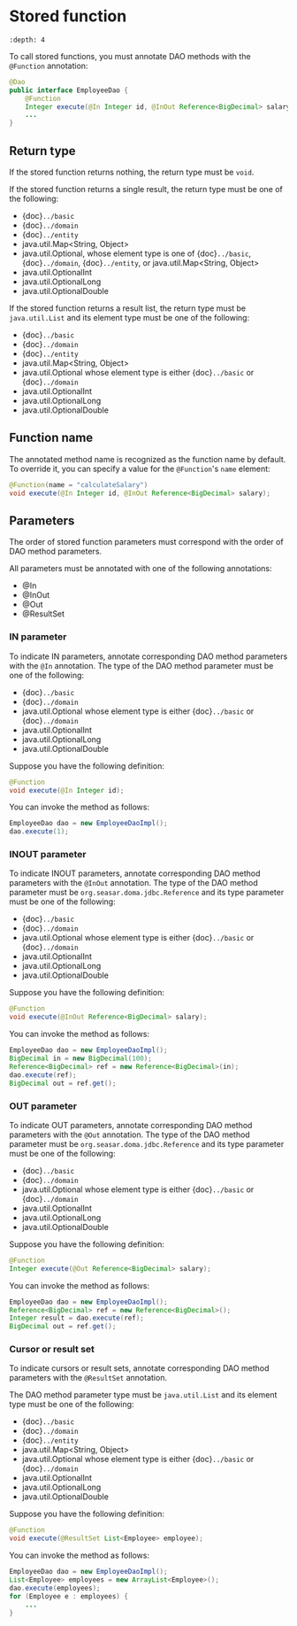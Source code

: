 # Stored function

```{contents}
:depth: 4
```

To call stored functions, you must annotate DAO methods with the `@Function` annotation:

```java
@Dao
public interface EmployeeDao {
    @Function
    Integer execute(@In Integer id, @InOut Reference<BigDecimal> salary);
    ...
}
```

## Return type

If the stored function returns nothing, the return type must be `void`.

If the stored function returns a single result, the return type must be one of the following:

- {doc}`../basic`
- {doc}`../domain`
- {doc}`../entity`
- java.util.Map\<String, Object>
- java.util.Optional, whose element type is one of {doc}`../basic`, {doc}`../domain`,
  {doc}`../entity`, or java.util.Map\<String, Object>
- java.util.OptionalInt
- java.util.OptionalLong
- java.util.OptionalDouble

If the stored function returns a result list, the return type must be `java.util.List`
and its element type must be one of the following:

- {doc}`../basic`
- {doc}`../domain`
- {doc}`../entity`
- java.util.Map\<String, Object>
- java.util.Optional whose element type is either {doc}`../basic` or {doc}`../domain`
- java.util.OptionalInt
- java.util.OptionalLong
- java.util.OptionalDouble

## Function name

The annotated method name is recognized as the function name by default.
To override it, you can specify a value for the `@Function`'s `name` element:

```java
@Function(name = "calculateSalary")
void execute(@In Integer id, @InOut Reference<BigDecimal> salary);
```

## Parameters

The order of stored function parameters must correspond with the order of DAO method parameters.

All parameters must be annotated with one of the following annotations:

- @In
- @InOut
- @Out
- @ResultSet

### IN parameter

To indicate IN parameters, annotate corresponding DAO method parameters with the `@In` annotation.
The type of the DAO method parameter must be one of the following:

- {doc}`../basic`
- {doc}`../domain`
- java.util.Optional whose element type is either {doc}`../basic` or {doc}`../domain`
- java.util.OptionalInt
- java.util.OptionalLong
- java.util.OptionalDouble

Suppose you have the following definition:

```java
@Function
void execute(@In Integer id);
```

You can invoke the method as follows:

```java
EmployeeDao dao = new EmployeeDaoImpl();
dao.execute(1);
```

### INOUT parameter

To indicate INOUT parameters, annotate corresponding DAO method parameters with
the `@InOut` annotation.
The type of the DAO method parameter must be `org.seasar.doma.jdbc.Reference`
and its type parameter must be one of the following:

- {doc}`../basic`
- {doc}`../domain`
- java.util.Optional whose element type is either {doc}`../basic` or {doc}`../domain`
- java.util.OptionalInt
- java.util.OptionalLong
- java.util.OptionalDouble

Suppose you have the following definition:

```java
@Function
void execute(@InOut Reference<BigDecimal> salary);
```

You can invoke the method as follows:

```java
EmployeeDao dao = new EmployeeDaoImpl();
BigDecimal in = new BigDecimal(100);
Reference<BigDecimal> ref = new Reference<BigDecimal>(in);
dao.execute(ref);
BigDecimal out = ref.get();
```

### OUT parameter

To indicate OUT parameters, annotate corresponding DAO method parameters with
the `@Out` annotation.
The type of the DAO method parameter must be `org.seasar.doma.jdbc.Reference`
and its type parameter must be one of the following:

- {doc}`../basic`
- {doc}`../domain`
- java.util.Optional whose element type is either {doc}`../basic` or {doc}`../domain`
- java.util.OptionalInt
- java.util.OptionalLong
- java.util.OptionalDouble

Suppose you have the following definition:

```java
@Function
Integer execute(@Out Reference<BigDecimal> salary);
```

You can invoke the method as follows:

```java
EmployeeDao dao = new EmployeeDaoImpl();
Reference<BigDecimal> ref = new Reference<BigDecimal>();
Integer result = dao.execute(ref);
BigDecimal out = ref.get();
```

### Cursor or result set

To indicate cursors or result sets,
annotate corresponding DAO method parameters with the `@ResultSet` annotation.

The DAO method parameter type must be `java.util.List`
and its element type must be one of the following:

- {doc}`../basic`
- {doc}`../domain`
- {doc}`../entity`
- java.util.Map\<String, Object>
- java.util.Optional whose element type is either {doc}`../basic` or {doc}`../domain`
- java.util.OptionalInt
- java.util.OptionalLong
- java.util.OptionalDouble

Suppose you have the following definition:

```java
@Function
void execute(@ResultSet List<Employee> employee);
```

You can invoke the method as follows:

```java
EmployeeDao dao = new EmployeeDaoImpl();
List<Employee> employees = new ArrayList<Employee>();
dao.execute(employees);
for (Employee e : employees) {
    ...
}
```
